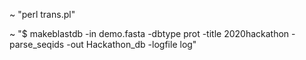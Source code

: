 ~ "perl trans.pl"

~ "$ makeblastdb -in demo.fasta -dbtype prot -title 2020hackathon -parse_seqids -out Hackathon_db -logfile log"
